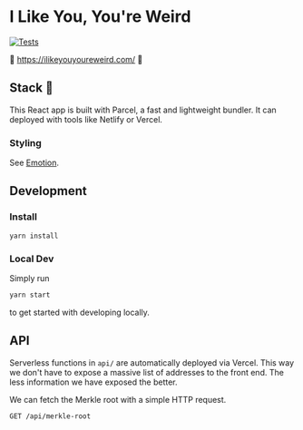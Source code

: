 # I Like You, You're Weird

[![Tests](https://github.com/NFTMADE/ilyyw-ui/actions/workflows/tests.yml/badge.svg)](https://github.com/NFTMADE/ilyyw-ui/actions/workflows/tests.yml)

🌈 https://ilikeyouyoureweird.com/ 🌈

## Stack 🍔

This React app is built with Parcel, a fast and lightweight bundler. It can deployed with tools like Netlify or Vercel.

### Styling

See [Emotion](https://github.com/emotion-js/emotion).

## Development

### Install

```
yarn install
```

### Local Dev

Simply run

```sh
yarn start
```

to get started with developing locally.

## API

Serverless functions in `api/` are automatically deployed via Vercel. This way we don't have to expose a massive list of addresses to the front end. The less information we have exposed the better.


We can fetch the Merkle root with a simple HTTP request.

```
GET /api/merkle-root
```
